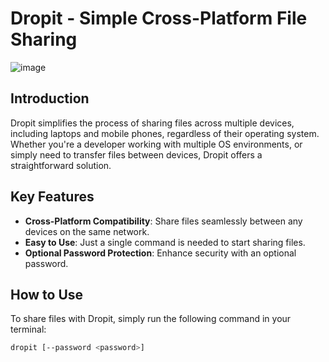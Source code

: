 # Dropit - Simple Cross-Platform File Sharing

![image](https://github.com/user-attachments/assets/a360f9b0-dac3-45dc-9678-0960a658588c)


## Introduction
Dropit simplifies the process of sharing files across multiple devices, including laptops and mobile phones, regardless of their operating system. Whether you're a developer working with multiple OS environments, or simply need to transfer files between devices, Dropit offers a straightforward solution.

## Key Features
- **Cross-Platform Compatibility**: Share files seamlessly between any devices on the same network.
- **Easy to Use**: Just a single command is needed to start sharing files.
- **Optional Password Protection**: Enhance security with an optional password.

## How to Use
To share files with Dropit, simply run the following command in your terminal:

```bash
dropit [--password <password>]

